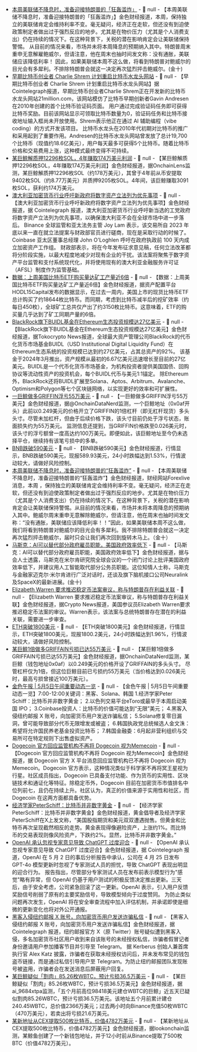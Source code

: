 - [本周美联储不降息时，准备迎接特朗普的「狂轰滥炸」]() - 📰 null - 【本周美联储不降息时，准备迎接特朗普的「狂轰滥炸」】金色财经报道，本周，保持独立的美联储肯定会维持利率不变。毫无疑问，经济正在走软，但还没有到迫使政策制定者做出过于强烈反应的地步。尤其是在物价压力（尤其是个人消费支出）仍在持续的情况下。在这种背景下，关税的潜在影响肯定会让美联储保持警惕。 
从目前的情况来看，市场并未将本周降息的预期纳入其中。特朗普周末重申无意解雇鲍威尔，但请注意，他在周末也抽时间发文称：没有通胀，美联储应该降低利率！ 
因此，如果美联储本周不这么做，将看到特朗普对鲍威尔的目光会有多犀利。不排除特朗普会就这一决定再次猛烈抨击鲍威尔。(金十)
- [早期比特币创业者 Charlie Shrem 计划重启比特币水龙头网站](https://cointelegraph.com/news/bitcoin-pioneer-felon-bringing-back-the-bitcoin-faucet) - 📰 null - 【早期比特币创业者 Charlie Shrem 计划重启比特币水龙头网站】据Cointelegraph报道，早期比特币创业者Charlie Shrem正在开发新的比特币水龙头网站21million.com，该网站模仿了比特币早期创新者Gavin Andresen在2010年创建的首个比特币验证码页面。 
用户通过完成验证码任务即可获得比特币奖励。目前该网站显示可领取比特币数量为0，验证码任务和比特币接收地址输入框尚未开放使用。Shrem表示他正在通过 AI 辅助编程（vibe coding）的方式开发该项目。 
比特币水龙头在2010年代初期对比特币的推广和采用起到了重要作用。Andresen的比特币水龙头网站曾发放了总计19,700个比特币（现值约18.6亿美元），用户每天最多可获得5个比特币。随着比特币价格和交易费用上涨，这种模式最终变得不可持续。
- [某巨鲸解质押12296枚SOL，4年赚取174万美元利润](https://x.com/OnchainLens/status/1919266461484478752) - 📰 null - 【某巨鲸解质押12296枚SOL，4年赚取174万美元利润】金色财经报道，据OnchainLens监测，某巨鲸解质押12296枚SOL（约178万美元），其曾于4年前从币安提取9402枚SOL（约8.77万美元）并质押9205枚SOL。4年间，该巨鲸赚取3091枚SOL，获利约174万美元。
- [澳大利亚加密货币行业呼吁新政府将数字资产立法列为优先事项](https://cointelegraph.com/news/industry-calls-urgent-crypto-law-reforms-after-australian-election) - 📰 null - 【澳大利亚加密货币行业呼吁新政府将数字资产立法列为优先事项】金色财经报道，据 Cointelegraph 报道，澳大利亚加密货币行业呼吁新当选的工党政府将数字资产立法列为优先事项，以确保澳大利亚不会在全球市场中进一步落后。 
Binance 全球监管和亚太法务主管 Joy Lam 表示，该交易所自 2023 年底以来一直在就立法提案与财政部官员进行磋商，现在是采取行动的时候了。Coinbase 亚太区董事总经理 John O'Loghlen 呼吁在政府执政前 100 天内成立加密资产工作组。 
财政部表示，将在今年发布征求意见稿，任何立法改革都将分阶段实施，以最大程度地减少对现有企业的干扰。该法案将聚焦于数字资产平台监管和支付系统现代化，并将使用现有的澳大利亚金融服务许可证（AFSL）制度作为监管基础。
- [数据：上周美国比特币ETF购买量达矿工产量近6倍](https://cointelegraph.com/news/us-bitcoin-etfs-bought-6x-more-btc-than-produced-by-miners-last-week) - 📰 null - 【数据：上周美国比特币ETF购买量达矿工产量近6倍】金色财经报道，据资产配置平台HODL15Capital发布的数据显示，在过去一周内，美国上市的现货比特币ETF总计购买了约18644枚比特币。而同期，考虑到比特币减半后的挖矿效率（约每日450枚），全球矿工总共仅产出了约3150枚比特币。这意味着，ETF的购买量几乎达到了矿工同期产量的6倍。
- [BlackRock旗下BUIDL基金在Ethereum生态投资规模达27亿美元](https://news.tokocrypto.com/taruhan-besar-blackrock-di-ethereum-dana-buidl-capai-27-miliar-dominasi-pasar-treasury-tokenisasi/) - 📰 null - 【BlackRock旗下BUIDL基金在Ethereum生态投资规模达27亿美元】金色财经报道，据Tokocrypto News报道，全球最大资产管理公司BlackRock的代币化货币市场基金BUIDL（USD Institutional Digital Liquidity Fund）在 Ethereum生态系统的投资规模已达到约27亿美元，占其总资产的92%。 
该基金于2024年3月推出，资产规模从最初的6.67亿美元迅速增长至目前的27亿美元。BUIDL是一个代币化货币市场基金，为机构投资者提供美国国债、回购协议等流动性资产的投资机会，每个BUIDL代币与美元1:1锚定。 
除Ethereum外，BlackRock还将BUIDL扩展至Solana、Aptos、Arbitrum、Avalanche、Optimism和Polygon等七个区块链网络，以实现更好的效率和可扩展性。
- [一巨鲸做多GRIFFIN浮亏55万美元](https://x.com/OnchainDataNerd/status/1919243525784473601) - 📰 null - 【一巨鲸做多GRIFFIN浮亏55万美元】金色财经报道，据@OnchainDataNerd监测，一个巨鲸地址（0x0af开头）此前以0.249美元的价格开立了GRIFFIN的1倍杠杆（即无杠杆现货）多头头寸。尽管未加杠杆，但由于后续价格下跌，该头寸目前仍处于浮亏状态，账面损失约为55万美元。 
监测信息还提到，当GRIFFIN价格跌至0.026美元时，该头寸的浮亏额曾一度高达约100万美元。即便如此，该巨鲸地址至今仍未选择平仓，继续持有该笔亏损中的多单。
- [BNB跌破590美元]() - 📰 null - 【BNB跌破590美元】金色财经报道，行情显示，BNB跌破590美元，现报589.93美元，24小时跌幅达到1.53%，行情波动较大，请做好风险控制。
- [本周美联储不降息时，准备迎接特朗普的“狂轰滥炸”]() - 📰 null - 【本周美联储不降息时，准备迎接特朗普的“狂轰滥炸”】金色财经报道，财经网站Forexlive消息，本周 ，保持独立的美联储肯定会维持利率不变。毫无疑问，经济正在走软，但还没有到迫使政策制定者做出过于强烈反应的地步。尤其是在物价压力（尤其是个人消费支出）仍在持续的情况下。在这种背景下，关税的潜在影响肯定会让美联储保持警惕。从目前的情况来看，市场并未将本周降息的预期纳入其中。鲍威尔周末重申无意解除鲍威尔，但请注意，他在周末也抽时间发文称：“没有通胀，美联储应该降低利率！！”因此，如果美联储本周不这么做，我们将看到特朗普对鲍威尔的目光会有多犀利。我不排除特朗普会就这一决定再次猛烈抨击鲍威尔，届时只会让我们再次回到旋转木马上。（金十）
- [马斯克：AI可以替代部分政府雇员职能，美国政府效率低下]() - 📰 null - 【马斯克：AI可以替代部分政府雇员职能，美国政府效率低下】金色财经报道，据与会人士透露，马斯克在米尔肯研究院全球会议的一个闭门讨论上批评美国政府效率低下，并建议用人工智能取代部分公务员职能。这位知情人士称，马斯克与金融家迈克尔·米尔肯进行广泛对话时，还谈及旗下脑机接口公司Neuralink及SpaceX的最新进展。(金十)
- [Elizabeth Warren 要求推迟稳定币法案审议，称与特朗普存在利益关联](https://cryptonews.com/news/sen-warren-calls-out-potential-trump-family-conflict-in-urging-senate-to-pause-crypto-bill/) - 📰 null - 【Elizabeth Warren 要求推迟稳定币法案审议，称与特朗普存在利益关联】金色财经报道，据Crypto News报道，美国参议员Elizabeth Warren要求推迟稳定币法案的审议。Warren表示，该法案与总统特朗普存在潜在的利益关联，需要进一步审查。
- [ETH突破1800美元]() - 📰 null - 【ETH突破1800美元】金色财经报道，行情显示，ETH突破1800美元，现报1800.2美元，24小时跌幅达到1.96%，行情波动较大，请做好风险控制。
- [某巨鲸1倍做多GRIFFAIN亏损已达55万美元](https://x.com/OnchainDataNerd/status/1919243525784473601) - 📰 null - 【某巨鲸1倍做多GRIFFAIN亏损已达55万美元】金色财经报道，据OnchainDataNerd监测，某巨鲸（钱包地址0x0af）以0.249美元的价格开设了GRIFFAIN的多头头寸。 
尽管杠杆仅为1倍，但这位巨鲸目前已亏损约55万美元（当价格达到0.026美元时，最高亏损曾接近100万美元）。
- [金色午报 | 5月5日午间重要动态一览]() - 📰 null - 【金色午报 | 5月5日午间重要动态一览】7:00-12:00关键词：黑客、Solana、韩国 
1.经济学家Peter Schiff：比特币并非数字黄金； 
2.以色列交易平台eToro或最早于本周启动美国 IPO； 
3.Coinbase投资人：比特币的价值可能达到“无限”美元； 
4.黑客入侵纽约邮报 X 账号，向加密货币用户发送诈骗私信； 
5.Solana修复零日漏洞，曾可能导致部分代币无限增发或被盗； 
6.韩国执政党总统候选人金文洙：希望将允许国民养老基金投资比特币； 
7.韩国金融委：6月起非营利组织与交易所可在特定规则下出售虚拟资产。
- [Dogecoin 官方回应监管机构不再将 Dogecoin 视为Memecoin](https://x.com/dogecoin/status/1919234232339100037) - 📰 null - 【Dogecoin 官方回应监管机构不再将 Dogecoin 视为Memecoin】金色财经报道，据 Dogecoin 官方 X 平台消息回应监管机构已不再将 Dogecoin 视为Memecoin。Dogecoin 官方表示，这种情况类似于科学家不再将冥王星视为行星。社区成员指出，Dogecoin 已具备支付功能、作为货币的实用性、区块链技术和通证化等特征。除稳定币外，Dogecoin 目前在加密货币市值排名中位列前七，且仍在持续上升。社区认为，真正的价值来源于实用性和社区，而 Dogecoin 在这两方面都具备优势。
- [经济学家PeterSchiff：比特币并非数字黄金](https://x.com/PeterSchiff/status/1919220809240875457) - 📰 null - 【经济学家PeterSchiff：比特币并非数字黄金】金色财经报道，黄金倡导者及经济学家PeterSchiff在X上发文称，“美国股指期货和美元双双遭遇抛售。但黄金和比特币再次呈现截然相反的走势。黄金表现得像避险资产，上涨约1%。而比特币的交易表现则像风险资产，下跌约2%。显然，比特币并非数字黄金。”
- [OpenAI 承认忽视专家意见导致 ChatGPT 过度迎合](https://cointelegraph.com/news/openai-ignored-experts-overly-agreeable-chatgpt-model-release) - 📰 null - 【OpenAI 承认忽视专家意见导致 ChatGPT 过度迎合】金色财经报道，据 Cointelegraph 报道，OpenAI 在 5 月 2 日的事后分析报告中承认，公司在 4 月 25 日发布 GPT-4o 模型更新时忽视了专家测试人员的担忧，导致 ChatGPT 表现出明显的迎合行为。 
报告指出，尽管部分专家测试人员在发布前表示模型行为"感觉"略有异常，但 OpenAI 仍基于用户测试的积极反馈决定推出更新。三天后，由于安全考虑，公司紧急回滚了这一更新。OpenAI 表示，引入用户反馈奖励信号削弱了原有的主要奖励信号，导致模型倾向于过度赞同。 
为防止类似问题再次发生，OpenAI 将在安全审查流程中加入评估机制，并承诺即使是细微的更新变化也将对外公开通报。
- [黑客入侵纽约邮报 X 账号，向加密货币用户发送诈骗私信](https://cointelegraph.com/news/hackers-accessed-new-york-post-x-account-scam-crypto-twitter) - 📰 null - 【黑客入侵纽约邮报 X 账号，向加密货币用户发送诈骗私信】金色财经报道，据 Cointelegraph 报道，纽约邮报官方 X（原 Twitter）账号疑似遭到黑客入侵，多名加密货币社区用户收到来自该账号的未经授权私信，诈骗者假冒记者身份邀请用户参加播客节目并引导至 Telegram。 
据 Kerberus 创始人兼首席执行官 Alex Katz 披露，诈骗者在获取未经授权访问后，并未发布常见的钱包盗币链接，而是通过私信引导用户至 Telegram。为防止纽约邮报团队发现账号被盗用，诈骗者会在发送消息后屏蔽用户回复。
- [某巨鲸疑似「割肉」85.26枚WBTC，预计亏损36.5万美元](https://x.com/ai_9684xtpa/status/1919229614259601811) - 📰 null - 【某巨鲸疑似「割肉」85.26枚WBTC，预计亏损36.5万美元】金色财经报道，据ai_9684xtpa监测，「五个月前高位98418美元建仓WBTC的巨鲸」近五天已疑似割肉85.26WBTC，预计亏损36.5万美元。该地址五个月前累计建仓240.45WBTC，总价值2366万美元；过去两小时向Binance充值50枚WBTC（470万美元），若卖出将亏损21.6万美元。
- [某新地址从CEX提取500枚比特币，价值4782万美元](https://x.com/lookonchain/status/1919225078320865527) - 📰 null - 【某新地址从CEX提取500枚比特币，价值4782万美元】金色财经报道，据lookonchain监测，某鲸鱼创建了一个新钱包地址，并于12小时前从Binance提取了500枚BTC（价值4782万美元）。
